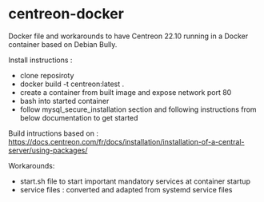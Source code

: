 # centreon-docker

Docker file and workarounds to have Centreon 22.10 running in a Docker container based on Debian Bully.

Install instructions :
- clone reposiroty
- docker build -t centreon:latest .
- create a container from built image and expose network port 80
- bash into started container
- follow mysql_secure_installation section and following instructions from below documentation to get started

Build intructions based on :
https://docs.centreon.com/fr/docs/installation/installation-of-a-central-server/using-packages/

Workarounds: 
- start.sh file to start important mandatory services at container startup
- service files : converted and adapted from systemd service files
